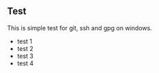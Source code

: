 ## Test 
This is simple test for git, ssh and gpg on windows.
* test 1    
* test 2    
* test 3    
* test 4    
